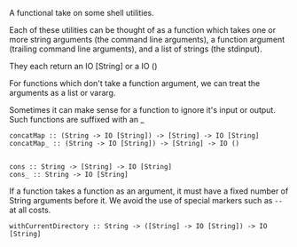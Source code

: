 A functional take on some shell utilities.

Each of these utilities can be thought of as a function which takes
one or more string arguments (the command line arguments), a function argument
(trailing command line arguments), and a list of strings (the stdinput).

They each return an IO [String] or a IO ()

For functions which don't take a function argument, we can treat the arguments
as a list or vararg.

Sometimes it can make sense for a function to ignore it's input or output.
Such functions are suffixed with an _

    concatMap :: (String -> IO [String]) -> [String] -> IO [String]
    concatMap_ :: (String -> IO [String]) -> [String] -> IO ()


    cons :: String -> [String] -> IO [String]
    cons_ :: String -> IO [String]

If a function takes a function as an argument, it must have a fixed number
of String arguments before it. We avoid the use of special markers such as
`--` at all costs.

    withCurrentDirectory :: String -> ([String] -> IO [String]) -> IO [String]



